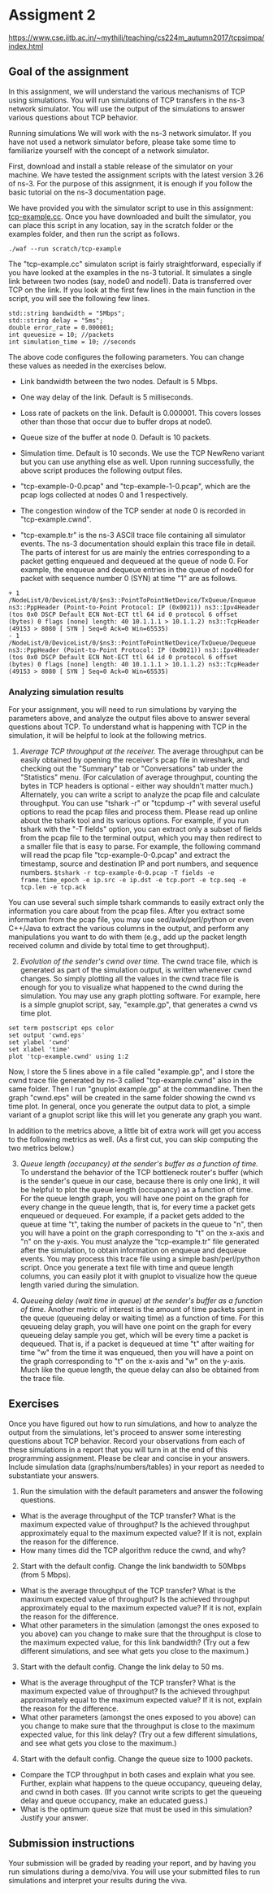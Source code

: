 # Assigment 2
https://www.cse.iitb.ac.in/~mythili/teaching/cs224m_autumn2017/tcpsimpa/index.html

## Goal of the assignment
In this assignment, we will understand the various mechanisms of TCP using simulations. You will run simulations of TCP transfers in the ns-3 network simulator. You will use the output of the simulations to answer various questions about TCP behavior.

Running simulations
We will work with the ns-3 network simulator. If you have not used a network simulator before, please take some time to familiarize yourself with the concept of a network simulator.

First, download and install a stable release of the simulator on your machine. We have tested the assignment scripts with the latest version 3.26 of ns-3. For the purpose of this assignment, it is enough if you follow the basic tutorial on the ns-3 documentation page.

We have provided you with the simulator script to use in this assignment: [tcp-example.cc](./tcp-example.cc). Once you have downloaded and built the simulator, you can place this script in any location, say in the scratch folder or the examples folder, and then run the script as follows.

```./waf --run scratch/tcp-example```

The "tcp-example.cc" simulaton script is fairly straightforward, especially if you have looked at the examples in the ns-3 tutorial. It simulates a single link between two nodes (say, node0 and node1). Data is transferred over TCP on the link. If you look at the first few lines in the main function in the script, you will see the following few lines.

```
std::string bandwidth = "5Mbps";
std::string delay = "5ms";
double error_rate = 0.000001;
int queuesize = 10; //packets
int simulation_time = 10; //seconds
```
The above code configures the following parameters. You can change these values as needed in the exercises below.

* Link bandwidth between the two nodes. Default is 5 Mbps.
* One way delay of the link. Default is 5 milliseconds.
* Loss rate of packets on the link. Default is 0.000001. This covers losses other than those that occur due to buffer drops at node0.
* Queue size of the buffer at node 0. Default is 10 packets.
* Simulation time. Default is 10 seconds.
We use the TCP NewReno variant but you can use anything else as well. Upon running successfully, the above script produces the following output files.

* "tcp-example-0-0.pcap" and "tcp-example-1-0.pcap", which are the pcap logs collected at nodes 0 and 1 respectively.
* The congestion window of the TCP sender at node 0 is recorded in "tcp-example.cwnd".
* "tcp-example.tr" is the ns-3 ASCII trace file containing all simulator events. The ns-3 documentation should explain this trace file in detail. The parts of interest for us are mainly the entries corresponding to a packet getting enqueued and dequeued at the queue of node 0. For example, the enqueue and dequeue entries in the queue of node0 for packet with sequence number 0 (SYN) at time "1" are as follows.
```
+ 1 /NodeList/0/DeviceList/0/$ns3::PointToPointNetDevice/TxQueue/Enqueue ns3::PppHeader (Point-to-Point Protocol: IP (0x0021)) ns3::Ipv4Header (tos 0x0 DSCP Default ECN Not-ECT ttl 64 id 0 protocol 6 offset (bytes) 0 flags [none] length: 40 10.1.1.1 > 10.1.1.2) ns3::TcpHeader (49153 > 8080 [ SYN ] Seq=0 Ack=0 Win=65535)
- 1 /NodeList/0/DeviceList/0/$ns3::PointToPointNetDevice/TxQueue/Dequeue ns3::PppHeader (Point-to-Point Protocol: IP (0x0021)) ns3::Ipv4Header (tos 0x0 DSCP Default ECN Not-ECT ttl 64 id 0 protocol 6 offset (bytes) 0 flags [none] length: 40 10.1.1.1 > 10.1.1.2) ns3::TcpHeader (49153 > 8080 [ SYN ] Seq=0 Ack=0 Win=65535)
```
### Analyzing simulation results
For your assignment, you will need to run simulations by varying the parameters above, and analyze the output files above to answer several questions about TCP. To understand what is happening with TCP in the simulation, it will be helpful to look at the following metrics.

1. *Average TCP throughput at the receiver.* The average throughput can be easily obtained by opening the receiver's pcap file in wireshark, and checking out the "Summary" tab or "Conversations" tab under the "Statistics" menu. (For calculation of average throughput, counting the bytes in TCP headers is optional - either way shouldn't matter much.)
Alternately, you can write a script to analyze the pcap file and calculate throughput. You can use "tshark -r" or "tcpdump -r" with several useful options to read the pcap files and process them. Please read up online about the tshark tool and its various options. For example, if you run tshark with the "-T fields" option, you can extract only a subset of fields from the pcap file to the terminal output, which you may then redirect to a smaller file that is easy to parse. For example, the following command will read the pcap file "tcp-example-0-0.pcap" and extract the timestamp, source and destination IP and port numbers, and sequence numbers.
```$tshark -r tcp-example-0-0.pcap -T fields -e frame.time_epoch -e ip.src -e ip.dst -e tcp.port -e tcp.seq -e tcp.len -e tcp.ack```

You can use several such simple tshark commands to easily extract only the information you care about from the pcap files. After you extract some information from the pcap file, you may use sed/awk/perl/python or even C++/Java to extract the various columns in the output, and perform any manipulations you want to do with them (e.g., add up the packet length received column and divide by total time to get throughput).

2. *Evolution of the sender's cwnd over time.* The cwnd trace file, which is generated as part of the simulation output, is written whenever cwnd changes. So simply plotting all the values in the cwnd trace file is enough for you to visualize what happened to the cwnd during the simulation. You may use any graph plotting software. For example, here is a simple gnuplot script, say, "example.gp", that generates a cwnd vs time plot.
```
set term postscript eps color 
set output 'cwnd.eps'
set ylabel 'cwnd'
set xlabel 'time'
plot 'tcp-example.cwnd' using 1:2
```
Now, I store the 5 lines above in a file called "example.gp", and I store the cwnd trace file generated by ns-3 called "tcp-example.cwnd" also in the same folder. Then I run "gnuplot example.gp" at the commandline. Then the graph "cwnd.eps" will be created in the same folder showing the cwnd vs time plot.
In general, once you generate the output data to plot, a simple variant of a gnuplot script like this will let you generate any graph you want.

In addition to the metrics above, a little bit of extra work will get you access to the following metrics as well. (As a first cut, you can skip computing the two metrics below.)

3. *Queue length (occupancy) at the sender's buffer as a function of time.* To understand the behavior of the TCP bottleneck router's buffer (which is the sender's queue in our case, because there is only one link), it will be helpful to plot the queue length (occupancy) as a function of time. For the queue length graph, you will have one point on the graph for every change in the queue length, that is, for every time a packet gets enqueued or dequeued. For example, if a packet gets added to the queue at time "t", taking the number of packets in the queue to "n", then you will have a point on the graph corresponding to "t" on the x-axis and "n" on the y-axis. You must analyze the "tcp-example.tr" file generated after the simulation, to obtain information on enqueue and dequeue events. You may process this trace file using a simple bash/perl/python script. Once you generate a text file with time and queue length columns, you can easily plot it with gnuplot to visualize how the queue length varied during the simulation.

4. *Queueing delay (wait time in queue) at the sender's buffer as a function of time.* Another metric of interest is the amount of time packets spent in the queue (queueing delay or waiting time) as a function of time. For this qeuueing delay graph, you will have one point on the graph for every queueing delay sample you get, which will be every time a packet is dequeued. That is, if a packet is dequeued at time "t" after waiting for time "w" from the time it was enqueued, then you will have a point on the graph corresponding to "t" on the x-axis and "w" on the y-axis. Much like the queue length, the queue delay can also be obtained from the trace file.



## Exercises

Once you have figured out how to run simulations, and how to analyze the output from the simulations, let's proceed to answer some interesting questions about TCP behavior. Record your observations from each of these simulations in a report that you will turn in at the end of this programming assignment. Please be clear and concise in your answers. Include simulation data (graphs/numbers/tables) in your report as needed to substantiate your answers.

1. Run the simulation with the default parameters and answer the following questions.
 - What is the average throughput of the TCP transfer? What is the maximum expected value of throughput? Is the achieved throughput approximately equal to the maximum expected value? If it is not, explain the reason for the difference.
 - How many times did the TCP algorithm reduce the cwnd, and why?

2. Start with the default config. Change the link bandwidth to 50Mbps (from 5 Mbps).
 - What is the average throughput of the TCP transfer? What is the maximum expected value of throughput? Is the achieved throughput approximately equal to the maximum expected value? If it is not, explain the reason for the difference.
 - What other parameters in the simulation (amongst the ones exposed to you above) can you change to make sure that the throughput is close to the maximum expected value, for this link bandwidth? (Try out a few different simulations, and see what gets you close to the maximum.)
3. Start with the default config. Change the link delay to 50 ms.
 - What is the average throughput of the TCP transfer? What is the maximum expected value of throughput? Is the achieved throughput approximately equal to the maximum expected value? If it is not, explain the reason for the difference.
 - What other parameters (amongst the ones exposed to you above) can you change to make sure that the throughput is close to the maximum expected value, for this link delay? (Try out a few different simulations, and see what gets you close to the maximum.)
4. Start with the default config. Change the queue size to 1000 packets.
 - Compare the TCP throughput in both cases and explain what you see. Further, explain what happens to the queue occupancy, queueing delay, and cwnd in both cases. (If you cannot write scripts to get the queueing delay and queue occupancy, make an educated guess.)
 - What is the optimum queue size that must be used in this simulation? Justify your answer.
 
 ## Submission instructions
Your submission will be graded by reading your report, and by having you run simulations during a demo/viva. You will use your submitted files to run simulations and interpret your results during the viva.


